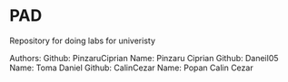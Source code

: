 # PAD
Repository for doing labs for univeristy 

Authors: 
Github: PinzaruCiprian Name: Pinzaru Ciprian
Github: Daneil05       Name: Toma Daniel
Github: CalinCezar     Name: Popan Calin Cezar
